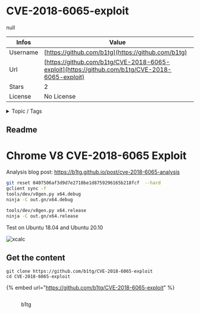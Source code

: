 # CVE-2018-6065-exploit

null

| Infos    | Value                                                              |
| -------- | -------------------------------------------------------------------|
| Username | [https://github.com/b1tg](https://github.com/b1tg) |
| Url      | [https://github.com/b1tg/CVE-2018-6065-exploit](https://github.com/b1tg/CVE-2018-6065-exploit)                                               |
| Stars    | 2                                                          |
| License  | No License                                                        |

<details>

<summary>Topic / Tags</summary>

* exploit

</details>

## Readme

# Chrome V8 CVE-2018-6065 Exploit



Analysis blog post: https://b1tg.github.io/post/cve-2018-6065-analysis


```bash
git reset 0407506af3d9d7e2718be1d8759296165b218fcf  --hard
gclient sync -f
tools/dev/v8gen.py x64.debug
ninja -C out.gn/x64.debug

tools/dev/v8gen.py x64.release
ninja -C out.gn/x64.release
```
Test on Ubuntu 18.04 and Ubuntu 20.10


![xcalc](final.png)







## Get the content

```
git clone https://github.com/b1tg/CVE-2018-6065-exploit
cd CVE-2018-6065-exploit
```

{% embed url="https://github.com/b1tg/CVE-2018-6065-exploit" %}

<figure><img src="https://avatars.githubusercontent.com/u/33436708?v=4" alt=""><figcaption><p>b1tg</p></figcaption></figure>

